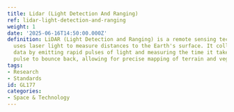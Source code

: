 ```yaml
---
title: Lidar (Light Detection And Ranging)
ref: lidar-light-detection-and-ranging
weight: 1
date: '2025-06-16T14:50:00.000Z'
definition: LiDAR (Light Detection and Ranging) is a remote sensing technology that
  uses laser light to measure distances to the Earth's surface. It collects high-resolution
  data by emitting rapid pulses of light and measuring the time it takes for each
  pulse to bounce back, allowing for precise mapping of terrain and vegetation.
tags:
- Research
- Standards
id: GL177
categories:
- Space & Technology
---
```


